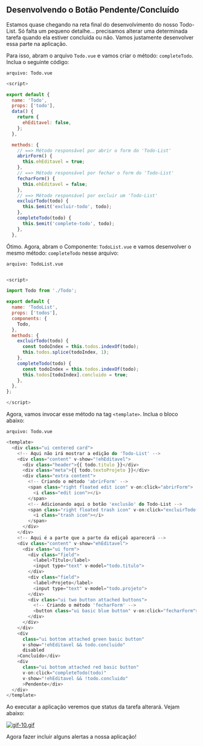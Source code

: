 ## Desenvolvendo o Botão Pendente/Concluído

Estamos quase chegando na reta final do desenvolvimento do nosso Todo-List. Só falta um pequeno detalhe... precisamos alterar uma determinada tarefa quando ela estiver concluída ou não. Vamos justamente desenvolver essa parte na aplicação.

Para isso, abram o arquivo `Todo.vue` e vamos criar o método: `completeTodo`. Inclua o seguinte código:

`arquivo: Todo.vue`

```javascript
<script>

export default {
  name: 'Todo',
  props: ['todo'],
  data() {
    return {
      ehEditavel: false,
    };
  },

  methods: {
    // ==> Método responsável por abrir o form do 'Todo-List'
    abrirForm() {
      this.ehEditavel = true;
    },
    // ==> Método responsável por fechar o form do 'Todo-List'
    fecharForm() {
      this.ehEditavel = false;
    },
    // ==> Método responsável por excluir um 'Todo-List'
    excluirTodo(todo) {
      this.$emit('excluir-todo', todo);
    },
    completeTodo(todo) {
      this.$emit('complete-todo', todo);
    },
  },
```

Ótimo. Agora, abram o Componente: `TodoList.vue` e vamos desenvolver o mesmo método: `completeTodo` nesse arquivo:

`arquivo: TodoList.vue`

```javascript

<script>

import Todo from './Todo';

export default {
  name: 'TodoList',
  props: ['todos'],
  components: {
    Todo,
  },
  methods: {
    excluirTodo(todo) {
      const todoIndex = this.todos.indexOf(todo);
      this.todos.splice(todoIndex, 1);
    },
    completeTodo(todo) {
      const todoIndex = this.todos.indexOf(todo);
      this.todos[todoIndex].concluido = true;
    },
  },
};

</script>
``` 

Agora, vamos invocar esse método na tag `<template>`. Inclua o bloco abaixo:

`arquivo: Todo.vue`

```javascript
<template>
  <div class="ui centered card">
    <!-- Aqui não irá mostrar a edição do 'Todo-List' -->
    <div class="content" v-show="!ehEditavel">
      <div class="header">{{ todo.titulo }}</div>
      <div class="meta">{{ todo.textoProjeto }}</div>
      <div class="extra content">
        <!-- Criando o método 'abrirForm' -->
        <span class="right floated edit icon" v-on:click="abrirForm">
          <i class="edit icon"></i>
        </span>
        <!-- Adicionando aqui o botão 'exclusão' do Todo-List -->
        <span class="right floated trash icon" v-on:click="excluirTodo(todo)">
          <i class="trash icon"></i>
        </span>
      </div>
    </div>
    <!-- Aqui é a parte que a parte da ediçaõ aparecerá -->
    <div class="content" v-show="ehEditavel">
      <div class="ui form">
        <div class="field">
          <label>Título</label>
          <input type="text" v-model="todo.titulo">
        </div>
        <div class="field">
          <label>Projeto</label>
          <input type="text" v-model="todo.projeto">
        </div>
        <div class="ui two button attached buttons">
          <!-- Criando o método 'fecharForm' -->
          <button class="ui basic blue button" v-on:click="fecharForm">Fechar X</button>
        </div>
      </div>
    </div>
    <div
      class="ui bottom attached green basic button"
      v-show="!ehEditavel && todo.concluido"
      disabled
    >Concluído</div>
    <div
      class="ui bottom attached red basic button"
      v-on:click="completeTodo(todo)"
      v-show="!ehEditavel && !todo.concluido"
      >Pendente</div>
  </div>
</template>
```
Ao executar a aplicação veremos que status da tarefa alterará. Vejam abaixo:

[![gif-10.gif](https://i.postimg.cc/k4j6Z581/gif-10.gif)](https://postimg.cc/N9Hj2Bdm)

Agora fazer incluir alguns alertas a nossa aplicação!